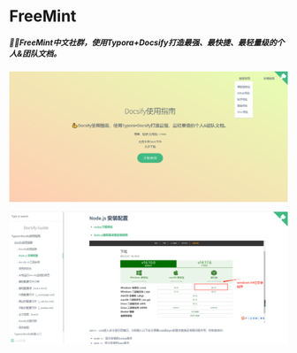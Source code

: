 # FreeMint
##### 🐱‍🏍FreeMint中文社群，使用Typora+Docsify打造最强、最快捷、最轻量级的个人&团队文档。

![image-20211016011310154](images/image-20211016011310154.png)

![image-20211016011222107](images/image-20211016011222107.png)

